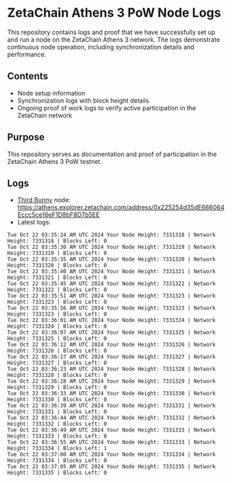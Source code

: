 # ZetaChain Athens 3 PoW Node Logs
This repository contains logs and proof that we have successfully set up and run a node on the ZetaChain Athens 3 network. The logs demonstrate continuous node operation, including synchronization details and performance.

## Contents
- Node setup information
- Synchronization logs with block height details
- Ongoing proof of work logs to verify active participation in the ZetaChain network

## Purpose
This repository serves as documentation and proof of participation in the ZetaChain Athens 3 PoW testnet.

## Logs

- [Third Bunny](https://thirdbunny.xyz/) node: https://athens.explorer.zetachain.com/address/0x225254d35dE666064Eccc5ce16eF1D8bF8D7b5EE
- Latest logs:
```
Tue Oct 22 03:35:24 AM UTC 2024 Your Node Height: 7331318 | Network Height: 7331318 | Blocks Left: 0
Tue Oct 22 03:35:30 AM UTC 2024 Your Node Height: 7331319 | Network Height: 7331319 | Blocks Left: 0
Tue Oct 22 03:35:35 AM UTC 2024 Your Node Height: 7331320 | Network Height: 7331320 | Blocks Left: 0
Tue Oct 22 03:35:40 AM UTC 2024 Your Node Height: 7331321 | Network Height: 7331321 | Blocks Left: 0
Tue Oct 22 03:35:45 AM UTC 2024 Your Node Height: 7331322 | Network Height: 7331322 | Blocks Left: 0
Tue Oct 22 03:35:51 AM UTC 2024 Your Node Height: 7331323 | Network Height: 7331323 | Blocks Left: 0
Tue Oct 22 03:35:56 AM UTC 2024 Your Node Height: 7331323 | Network Height: 7331323 | Blocks Left: 0
Tue Oct 22 03:36:01 AM UTC 2024 Your Node Height: 7331324 | Network Height: 7331324 | Blocks Left: 0
Tue Oct 22 03:36:07 AM UTC 2024 Your Node Height: 7331325 | Network Height: 7331325 | Blocks Left: 0
Tue Oct 22 03:36:12 AM UTC 2024 Your Node Height: 7331326 | Network Height: 7331326 | Blocks Left: 0
Tue Oct 22 03:36:17 AM UTC 2024 Your Node Height: 7331327 | Network Height: 7331327 | Blocks Left: 0
Tue Oct 22 03:36:23 AM UTC 2024 Your Node Height: 7331328 | Network Height: 7331328 | Blocks Left: 0
Tue Oct 22 03:36:28 AM UTC 2024 Your Node Height: 7331329 | Network Height: 7331329 | Blocks Left: 0
Tue Oct 22 03:36:33 AM UTC 2024 Your Node Height: 7331330 | Network Height: 7331330 | Blocks Left: 0
Tue Oct 22 03:36:39 AM UTC 2024 Your Node Height: 7331331 | Network Height: 7331331 | Blocks Left: 0
Tue Oct 22 03:36:44 AM UTC 2024 Your Node Height: 7331332 | Network Height: 7331332 | Blocks Left: 0
Tue Oct 22 03:36:49 AM UTC 2024 Your Node Height: 7331333 | Network Height: 7331333 | Blocks Left: 0
Tue Oct 22 03:36:55 AM UTC 2024 Your Node Height: 7331333 | Network Height: 7331334 | Blocks Left: 1
Tue Oct 22 03:37:00 AM UTC 2024 Your Node Height: 7331334 | Network Height: 7331334 | Blocks Left: 0
Tue Oct 22 03:37:05 AM UTC 2024 Your Node Height: 7331335 | Network Height: 7331335 | Blocks Left: 0
```
